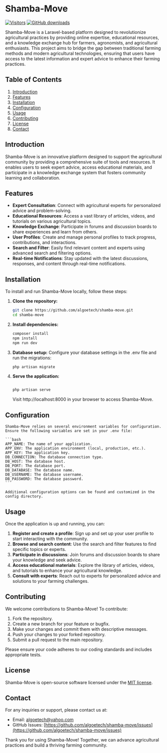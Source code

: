 # Shamba-Move

[![Visitors](https://visitor-badge.glitch.me/badge?page_id=algoetech.shamba-move&left_color=green&right_color=blue)](https://github.com/algoetech/shamba-move)
[![GitHub downloads](https://img.shields.io/github/downloads/algoetech/shamba-move/total.svg?color=green)](https://github.com/algoetech/shamba-move/releases)


Shamba-Move is a Laravel-based platform designed to revolutionize agricultural practices by providing online expertise, educational resources, and a knowledge exchange hub for farmers, agronomists, and agricultural enthusiasts. This project aims to bridge the gap between traditional farming methods and modern agricultural technologies, ensuring that users have access to the latest information and expert advice to enhance their farming practices.

## Table of Contents

1. [Introduction](#introduction)
2. [Features](#features)
3. [Installation](#installation)
4. [Configuration](#configuration)
5. [Usage](#usage)
6. [Contributing](#contributing)
7. [License](#license)
8. [Contact](#contact)

## Introduction

Shamba-Move is an innovative platform designed to support the agricultural community by providing a comprehensive suite of tools and resources. It enables users to seek expert advice, access educational materials, and participate in a knowledge exchange system that fosters community learning and collaboration.

## Features

- **Expert Consultation**: Connect with agricultural experts for personalized advice and problem-solving.
- **Educational Resources**: Access a vast library of articles, videos, and tutorials on various agricultural topics.
- **Knowledge Exchange**: Participate in forums and discussion boards to share experiences and learn from others.
- **User Profiles**: Create and manage personal profiles to track progress, contributions, and interactions.
- **Search and Filter**: Easily find relevant content and experts using advanced search and filtering options.
- **Real-time Notifications**: Stay updated with the latest discussions, responses, and content through real-time notifications.

## Installation

To install and run Shamba-Move locally, follow these steps:

1. **Clone the repository:**

   ```bash
   git clone https://github.com/algoetech/shamba-move.git
   cd shamba-move
    ```

2. **Install dependencies:**

    ```bash
    composer install
    npm install
    npm run dev
    ```

3. **Database setup:**
    Configure your database settings in the .env file and run the migrations:

    ```bash
    php artisan migrate
    ```

4. **Serve the application:**
    ```bash

    php artisan serve
    ```
    Visit http://localhost:8000 in your browser to access Shamba-Move.


## Configuration

    Shamba-Move relies on several environment variables for configuration. Ensure the following variables are set in your .env file:

    ```bash
    APP_NAME: The name of your application.
    APP_ENV: The application environment (local, production, etc.).
    APP_KEY: The application key.
    DB_CONNECTION: The database connection type.
    DB_HOST: The database host.
    DB_PORT: The database port.
    DB_DATABASE: The database name.
    DB_USERNAME: The database username.
    DB_PASSWORD: The database password.
    ```

    Additional configuration options can be found and customized in the config directory.


## Usage

Once the application is up and running, you can:

1. **Register and create a profile**: Sign up and set up your user profile to start interacting with the community.
2. **Browse and search content**: Use the search and filter features to find specific topics or experts.
3. **Participate in discussions**: Join forums and discussion boards to share your knowledge and seek advice.
4. **Access educational materials**: Explore the library of articles, videos, and tutorials to enhance your agricultural knowledge.
5. **Consult with experts**: Reach out to experts for personalized advice and solutions to your farming challenges.

## Contributing

We welcome contributions to Shamba-Move! To contribute:

1. Fork the repository.
2. Create a new branch for your feature or bugfix.
3. Make your changes and commit them with descriptive messages.
4. Push your changes to your forked repository.
5. Submit a pull request to the main repository.

Please ensure your code adheres to our coding standards and includes appropriate tests.

## License

Shamba-Move is open-source software licensed under the [MIT license](LICENSE).

## Contact

For any inquiries or support, please contact us at:

- Email: algoetech@yahoo.com
- GitHub Issues: [https://github.com/algoetech/shamba-move/issues](https://github.com/algoetech/shamba-move/issues)

Thank you for using Shamba-Move! Together, we can advance agricultural practices and build a thriving farming community.

